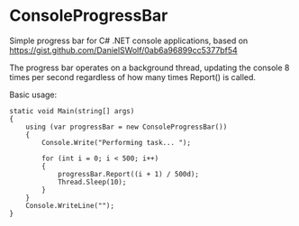 # ConsoleProgressBar
Simple progress bar for C# .NET console applications, based on https://gist.github.com/DanielSWolf/0ab6a96899cc5377bf54

The progress bar operates on a background thread, updating the console 8 times per second regardless of how many times Report() is called. 

Basic usage:
```
static void Main(string[] args)
{
    using (var progressBar = new ConsoleProgressBar())
    {
        Console.Write("Performing task... ");

        for (int i = 0; i < 500; i++)
        {
            progressBar.Report((i + 1) / 500d);
            Thread.Sleep(10);
        }
    }
    Console.WriteLine("");
}
```
